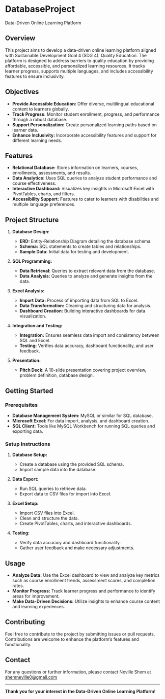 # DatabaseProject

 Data-Driven Online Learning Platform

## Overview

This project aims to develop a data-driven online learning platform aligned with Sustainable Development Goal 4 (SDG 4): Quality Education. The platform is designed to address barriers to quality education by providing affordable, accessible, and personalized learning resources. It tracks learner progress, supports multiple languages, and includes accessibility features to ensure inclusivity.

## Objectives

- **Provide Accessible Education:** Offer diverse, multilingual educational content to learners globally.
- **Track Progress:** Monitor student enrollment, progress, and performance through a robust database.
- **Support Personalization:** Create personalized learning paths based on learner data.
- **Enhance Inclusivity:** Incorporate accessibility features and support for different learning needs.

## Features

- **Relational Database:** Stores information on learners, courses, enrollments, assessments, and results.
- **Data Analytics:** Uses SQL queries to analyze student performance and course effectiveness.
- **Interactive Dashboard:** Visualizes key insights in Microsoft Excel with PivotTables, charts, and filters.
- **Accessibility Support:** Features to cater to learners with disabilities and multiple language preferences.

## Project Structure

1. **Database Design:**
   - **ERD:** Entity-Relationship Diagram detailing the database schema.
   - **Schema:** SQL statements to create tables and relationships.
   - **Sample Data:** Initial data for testing and development.

2. **SQL Programming:**
   - **Data Retrieval:** Queries to extract relevant data from the database.
   - **Data Analysis:** Queries to analyze and generate insights from the data.

3. **Excel Analysis:**
   - **Import Data:** Process of importing data from SQL to Excel.
   - **Data Transformation:** Cleaning and structuring data for analysis.
   - **Dashboard Creation:** Building interactive dashboards for data visualization.

4. **Integration and Testing:**
   - **Integration:** Ensures seamless data import and consistency between SQL and Excel.
   - **Testing:** Verifies data accuracy, dashboard functionality, and user feedback.

5. **Presentation:**
   - **Pitch Deck:** A 10-slide presentation covering project overview, problem definition, database design.

## Getting Started

### Prerequisites

- **Database Management System:** MySQL or similar for SQL database.
- **Microsoft Excel:** For data import, analysis, and dashboard creation.
- **SQL Client:** Tools like MySQL Workbench for running SQL queries and exporting data.

### Setup Instructions

1. **Database Setup:**
   - Create a database using the provided SQL schema.
   - Import sample data into the database.

2. **Data Export:**
   - Run SQL queries to retrieve data.
   - Export data to CSV files for import into Excel.

3. **Excel Setup:**
   - Import CSV files into Excel.
   - Clean and structure the data.
   - Create PivotTables, charts, and interactive dashboards.

4. **Testing:**
   - Verify data accuracy and dashboard functionality.
   - Gather user feedback and make necessary adjustments.

## Usage

- **Analyze Data:** Use the Excel dashboard to view and analyze key metrics such as course enrollment trends, assessment scores, and completion rates.
- **Monitor Progress:** Track learner progress and performance to identify areas for improvement.
- **Make Data-Driven Decisions:** Utilize insights to enhance course content and learning experiences.

## Contributing

Feel free to contribute to the project by submitting issues or pull requests. Contributions are welcome to enhance the platform’s features and functionality.



## Contact

For any questions or further information, please contact Neville Shem at shemneville0@gmail.com 

---

**Thank you for your interest in the Data-Driven Online Learning Platform!**
